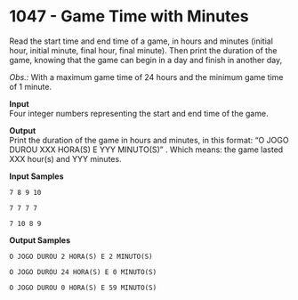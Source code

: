 # 1047 - Game Time with Minutes

Read the start time and end time of a game, in hours and minutes (initial hour, initial minute, final hour, final minute). Then print the duration of the game, knowing that the game can begin in a day and finish in another day,

*Obs.:* With a maximum game time of 24 hours and the minimum game time of 1 minute.

**Input**<br>
Four integer numbers representing the start and end time of the game.

**Output**<br>
Print the duration of the game in hours and minutes, in this format: “O JOGO DUROU XXX HORA(S) E YYY MINUTO(S)” . Which means: the game lasted XXX hour(s) and YYY minutes.

**Input Samples**
```
7 8 9 10
```
```
7 7 7 7
```
```
7 10 8 9
```

**Output Samples**
```
O JOGO DUROU 2 HORA(S) E 2 MINUTO(S)
```
```
O JOGO DUROU 24 HORA(S) E 0 MINUTO(S)
```
```
O JOGO DUROU 0 HORA(S) E 59 MINUTO(S)
```